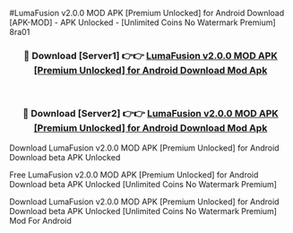 #LumaFusion v2.0.0 MOD APK [Premium Unlocked] for Android Download [APK-MOD] - APK Unlocked - [Unlimited Coins No Watermark Premium] 8ra01



<div align="center">

<h3>🔴 Download [Server1] 👉👉 <a href="https://momento.my/?title=LumaFusion_v2.0.0_MOD_APK_[Premium_Unlocked]_for_Android_Download">LumaFusion v2.0.0 MOD APK [Premium Unlocked] for Android Download Mod Apk</a></h3><br>

<h3>🔴 Download [Server2] 👉👉 <a href="https://momento.my/?title=LumaFusion_v2.0.0_MOD_APK_[Premium_Unlocked]_for_Android_Download">LumaFusion v2.0.0 MOD APK [Premium Unlocked] for Android Download Mod Apk</a></h3>
</div>



Download LumaFusion v2.0.0 MOD APK [Premium Unlocked] for Android Download beta APK Unlocked

Free LumaFusion v2.0.0 MOD APK [Premium Unlocked] for Android Download beta APK Unlocked [Unlimited Coins No Watermark Premium]

Download LumaFusion v2.0.0 MOD APK [Premium Unlocked] for Android Download beta APK Unlocked [Unlimited Coins No Watermark Premium] Mod For Android
